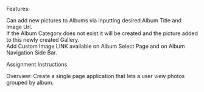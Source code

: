 Features:

Can add new pictures to Albums via inputting desired Album Title and Image Url.  
If the Album Category does not exist it will be created and the picture added to this newly created Gallery.  
Add Custom Image LINK available on Album Select Page and on Album Navigation Side Bar.  

Assignment Instructions 

Overview: Create a single page application that lets a user view photos grouped by album.

